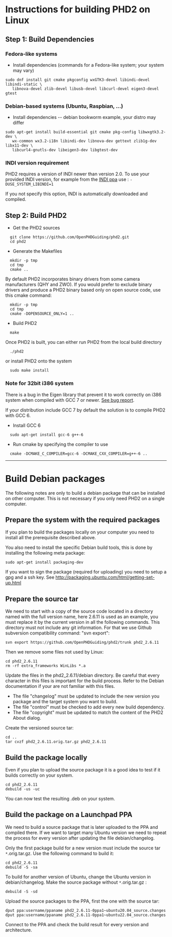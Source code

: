 # Instructions for building PHD2 on Linux #

## Step 1: Build Dependencies ##
### Fedora-like systems ###

  * Install dependencies (commands for a Fedora-like system; your system may vary)
```
sudo dnf install git cmake pkgconfig wxGTK3-devel libindi-devel libindi-static \
   libnova-devel zlib-devel libusb-devel libcurl-devel eigen3-devel gtest
```

### Debian-based systems (Ubuntu, Raspbian, ...) ###

  * Install dependencies -- debian bookworm example, your distro may differ
```
sudo apt-get install build-essential git cmake pkg-config libwxgtk3.2-dev \
   wx-common wx3.2-i18n libindi-dev libnova-dev gettext zlib1g-dev libx11-dev \
   libcurl4-gnutls-dev libeigen3-dev libgtest-dev
```

### INDI version requirement ###

PHD2 requires a version of INDI newer than version 2.0. 
To use your provided INDI version, for example from the [INDI ppa](https://launchpad.net/~mutlaqja/+archive/ubuntu/ppa) use : `-DUSE_SYSTEM_LIBINDI=1`

If you not specify this option, INDI is automatically downloaded and compiled.

## Step 2: Build PHD2 ##

  * Get the PHD2 sources

```
  git clone https://github.com/OpenPHDGuiding/phd2.git
  cd phd2
```

  * Generate the Makefiles

```
  mkdir -p tmp
  cd tmp
  cmake ..
```

By default PHD2 incorporates binary drivers from some camera manufacturers (QHY and ZWO). If you would prefer to exclude binary drivers and produce a PHD2 binary based only on open source code, use this cmake command:

```
  mkdir -p tmp
  cd tmp
  cmake -DOPENSOURCE_ONLY=1 ..
```

  * Build PHD2

```
  make
```

Once PHD2 is built, you can either run PHD2 from the local build directory

```
  ./phd2
```

or install PHD2 onto the system

```
  sudo make install
```

### Note for 32bit i386 system ###

There is a bug in the Eigen library that prevent it to work correctly on i386 system when compiled with GCC 7 or newer. [See bug report](https://github.com/OpenPHDGuiding/phd2/issues/608).

If your distribution include GCC 7 by default the solution is to compile PHD2 with GCC 6.

  * Install GCC 6
```
  sudo apt-get install gcc-6 g++-6
```
  * Run cmake by specifying the compiler to use
```
  cmake -DCMAKE_C_COMPILER=gcc-6 -DCMAKE_CXX_COMPILER=g++-6 ..
```

---


# Build Debian packages #

The following notes are only to build a debian package that can be installed on other computer. This is not necessary if you only need PHD2 on a single computer.

## Prepare the system with the required packages ##

If you plan to build the packages locally on your computer you need to install all the prerequisite described above.

You also need to install the specific Debian build tools, this is done by installing the following meta package:
```
sudo apt-get install packaging-dev
```

If you want to sign the package (required for uploading) you need to setup a gpg and a ssh key. See http://packaging.ubuntu.com/html/getting-set-up.html

## Prepare the source tar ##

We need to start with a copy of the source code located in a directory named with the full version name, here 2.6.11 is used as an example, you must replace it by the current version in all the following commands. This directory must not include any git information. For that we use Github subversion compatibility command: "svn export":
```
svn export https://github.com/OpenPHDGuiding/phd2/trunk phd2_2.6.11
```
Then we remove some files not used by Linux:
```
cd phd2_2.6.11
rm -rf extra_frameworks WinLibs *.a
```
Update the files in the phd2\_2.6.11/debian directory. Be careful that every character in this files is important for the build process. Refer to the Debian documentation if your are not familiar with this files.
  * The file "changelog" must be updated to include the new version you package and the target system you want to build.
  * The file "control"  must be checked to add every new build dependency.
  * The file "copyright" must be updated to match the content of the PHD2 About dialog.

Create the versioned source tar:
```
cd ..
tar cvzf phd2_2.6.11.orig.tar.gz phd2_2.6.11
```

## Build the package locally ##

Even if you plan to upload the source package it is a good idea to test if it builds correctly on your system.
```
cd phd2_2.6.11
debuild -us -uc
```
You can now test the resulting .deb on your system.

## Build the package on a Launchpad PPA ##

We need to build a source package that is later uploaded to the PPA and compiled there. If we want to target many Ubuntu version we need to repeat the process for every version after updating the file debian/changelog.

Only the first package build for a new version must include the source tar `*`.orig.tar.gz. Use the following command to build it:
```
cd phd2_2.6.11
debuild -S -sa
```

To build for another version of Ubuntu, change the Ubuntu version in debian/changelog.
Make the source package without `*`.orig.tar.gz :
```
debuild -S -sd
```

Upload the source packages to the PPA, first the one with the source tar:
```
dput ppa:username/ppaname phd2_2.6.11-0ppa1~ubuntu20.04_source.changes
dput ppa:username/ppaname phd2_2.6.11-0ppa1~ubuntu22.04_source.changes
```

Connect to the PPA and check the build result for every version and architecture.
